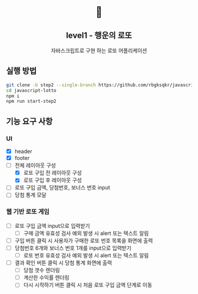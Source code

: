 <h1 align="middle">🎱</h1>
<h2 align="middle">level1 - 행운의 로또</h2>
<p align="middle">자바스크립트로 구현 하는 로또 어플리케이션</p>

## 실행 방법
```bash
git clone -b step2 --single-branch https://github.com/rbgksqkr/javascript-lotto.git
cd javascript-lotto
npm i
npm run start-step2
```

## 기능 요구 사항

### UI
- [x] header
- [x] footer
- [ ] 전체 레이아웃 구성
  - [x] 로또 구입 전 레이아웃 구성
  - [x] 로또 구입 후 레이아웃 구성
- [ ] 로또 구입 금액, 당첨번호, 보너스 번호 input
- [ ] 당첨 통계 모달

### 웹 기반 로또 게임
- [ ] 로또 구입 금액 input으로 입력받기
  - [ ] 구매 금액 유효성 검사 예외 발생 시 alert 또는 텍스트 알림
- [ ] 구입 버튼 클릭 시 사용자가 구매한 로또 번호 목록을 화면에 출력
- [ ] 당첨번호 6개와 보너스 번호 1개를 input으로 입력받기
  - [ ] 로또 번호 유효성 검사 예외 발생 시 alert 또는 텍스트 알림
- [ ] 결과 확인 버튼 클릭 시 당첨 통계 화면에 출력
  - [ ] 당첨 갯수 렌더링
  - [ ] 계산한 수익률 렌더링
  - [ ] 다시 시작하기 버튼 클릭 시 처음 로또 구입 금액 단계로 이동